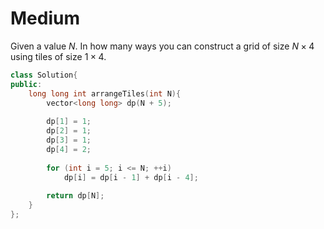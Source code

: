 # Medium

Given a value $N$. In how many ways you can construct a grid of size $N \times 4$ using tiles of size $1 \times 4$.

```cpp
class Solution{
public:
    long long int arrangeTiles(int N){
        vector<long long> dp(N + 5);
        
        dp[1] = 1;
        dp[2] = 1;
        dp[3] = 1;
        dp[4] = 2;
        
        for (int i = 5; i <= N; ++i)
            dp[i] = dp[i - 1] + dp[i - 4];
            
        return dp[N];
    }
};
```

